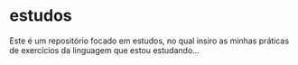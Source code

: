# estudos
Este é um repositório focado em estudos, no qual insiro as minhas práticas de exercícios da linguagem que estou estudando...

